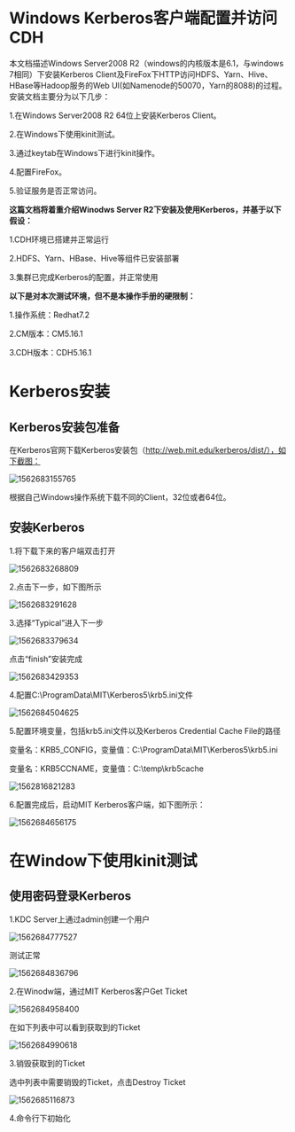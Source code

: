 # Windows Kerberos客户端配置并访问CDH

本文档描述Windows Server2008 R2（windows的内核版本是6.1，与windows 7相同）下安装Kerberos Client及FireFox下HTTP访问HDFS、Yarn、Hive、HBase等Hadoop服务的Web UI(如Namenode的50070，Yarn的8088)的过程。安装文档主要分为以下几步：

1.在Windows Server2008 R2 64位上安装Kerberos Client。

2.在Windows下使用kinit测试。

3.通过keytab在Windows下进行kinit操作。

4.配置FireFox。

5.验证服务是否正常访问。

**这篇文档将着重介绍Winodws Server R2下安装及使用Kerberos，并基于以下假设：**

1.CDH环境已搭建并正常运行

2.HDFS、Yarn、HBase、Hive等组件已安装部署

3.集群已完成Kerberos的配置，并正常使用

**以下是对本次测试环境，但不是本操作手册的硬限制：**

1.操作系统：Redhat7.2

2.CM版本：CM5.16.1

3.CDH版本：CDH5.16.1

# Kerberos安装

## Kerberos安装包准备

在Kerberos官网下载Kerberos安装包（http://web.mit.edu/kerberos/dist/），如下截图：

![1562683155765](.image/winAccessKerberos.assets/1562683155765.png)

根据自己Windows操作系统下载不同的Client，32位或者64位。

## 安装Kerberos

1.将下载下来的客户端双击打开

![1562683268809](.image/winAccessKerberos.assets/1562683268809.png)

2.点击下一步，如下图所示

![1562683291628](.image/winAccessKerberos.assets/1562683291628.png)

3.选择“Typical”进入下一步

![1562683379634](.image/winAccessKerberos.assets/1562683379634.png)

点击“finish”安装完成

![1562683429353](.image/winAccessKerberos.assets/1562683429353.png)

4.配置C:\ProgramData\MIT\Kerberos5\krb5.ini文件

![1562684504625](.image/winAccessKerberos.assets/1562684504625.png)

5.配置环境变量，包括krb5.ini文件以及Kerberos Credential Cache File的路径

变量名：KRB5_CONFIG，变量值：C:\ProgramData\MIT\Kerberos5\krb5.ini

变量名：KRB5CCNAME，变量值：C:\temp\krb5cache

![1562816821283](.image/winAccessKerberos.assets/1562816821283.png)

6.配置完成后，启动MIT Kerberos客户端，如下图所示：

![1562684656175](.image/winAccessKerberos.assets/1562684656175.png)

# 在Window下使用kinit测试

## 使用密码登录Kerberos

1.KDC Server上通过admin创建一个用户

![1562684777527](.image/winAccessKerberos.assets/1562684777527.png)

测试正常

![1562684836796](.image/winAccessKerberos.assets/1562684836796.png)

2.在Winodw端，通过MIT Kerberos客户Get Ticket

![1562684958400](.image/winAccessKerberos.assets/1562684958400.png)

在如下列表中可以看到获取到的Ticket

![1562684990618](.image/winAccessKerberos.assets/1562684990618.png)

3.销毁获取到的Ticket

选中列表中需要销毁的Ticket，点击Destroy Ticket

![1562685116873](.image/winAccessKerberos.assets/1562685116873.png)

4.命令行下初始化

